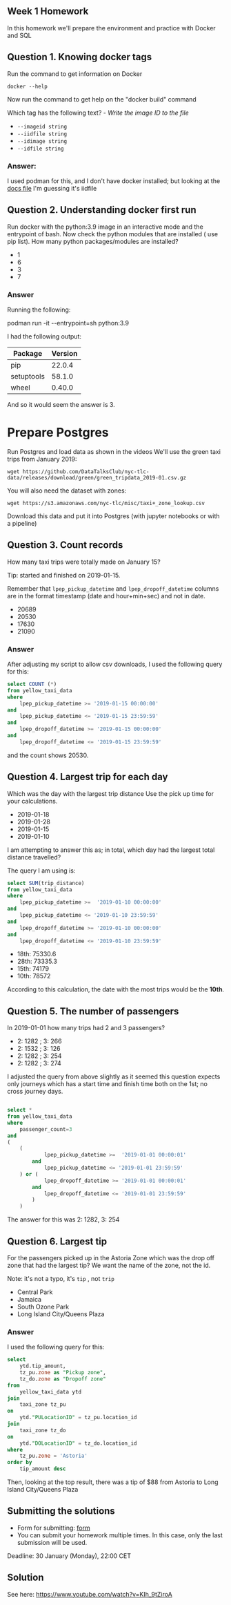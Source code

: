 ## Week 1 Homework

In this homework we'll prepare the environment 
and practice with Docker and SQL


## Question 1. Knowing docker tags

Run the command to get information on Docker 

```docker --help```

Now run the command to get help on the "docker build" command

Which tag has the following text? - *Write the image ID to the file* 

- `--imageid string`
- `--iidfile string`
- `--idimage string`
- `--idfile string`

### Answer:

I used podman for this, and I don't have docker installed; but looking at the [docs file](https://github.com/docker/docs/blob/1f1a8de5fe3ac2d3f3357333fc7d26d59235e17e/_data/buildx/docker_buildx_build.yaml#L187) I'm guessing it's iidfile 


## Question 2. Understanding docker first run 

Run docker with the python:3.9 image in an interactive mode and the entrypoint of bash.
Now check the python modules that are installed ( use pip list). 
How many python packages/modules are installed?

- 1
- 6
- 3
- 7

### Answer

Running the following:

podman run -it --entrypoint=sh python:3.9

I had the following output:

| Package |  Version |
|---------|----------|
| pip     |   22.0.4 |
| setuptools | 58.1.0 |
| wheel   |   0.40.0 |

And so it would seem the answer is 3.

# Prepare Postgres

Run Postgres and load data as shown in the videos
We'll use the green taxi trips from January 2019:

```wget https://github.com/DataTalksClub/nyc-tlc-data/releases/download/green/green_tripdata_2019-01.csv.gz```

You will also need the dataset with zones:

```wget https://s3.amazonaws.com/nyc-tlc/misc/taxi+_zone_lookup.csv```

Download this data and put it into Postgres (with jupyter notebooks or with a pipeline)


## Question 3. Count records 

How many taxi trips were totally made on January 15?

Tip: started and finished on 2019-01-15. 

Remember that `lpep_pickup_datetime` and `lpep_dropoff_datetime` columns are in the format timestamp (date and hour+min+sec) and not in date.

- 20689
- 20530
- 17630
- 21090

### Answer

After adjusting my script to allow csv downloads, I used the following query for this:

```sql
select COUNT (*)
from yellow_taxi_data
where
	lpep_pickup_datetime >= '2019-01-15 00:00:00'
and
	lpep_pickup_datetime <= '2019-01-15 23:59:59'
and
	lpep_dropoff_datetime >= '2019-01-15 00:00:00'
and
	lpep_dropoff_datetime <= '2019-01-15 23:59:59'
```

and the count shows 20530.

## Question 4. Largest trip for each day

Which was the day with the largest trip distance
Use the pick up time for your calculations.

- 2019-01-18
- 2019-01-28
- 2019-01-15
- 2019-01-10

I am attempting to answer this as; in total, which day had the largest total distance travelled?

The query I am using is:

```sql
select SUM(trip_distance)
from yellow_taxi_data
where
	lpep_pickup_datetime >=  '2019-01-10 00:00:00'
and
	lpep_pickup_datetime <= '2019-01-10 23:59:59'
and
	lpep_dropoff_datetime >= '2019-01-10 00:00:00'
and
	lpep_dropoff_datetime <= '2019-01-10 23:59:59'
```

- 18th: 75330.6
- 28th: 73335.3
- 15th: 74179
- 10th: 78572

According to this calculation, the date with the most trips would be the **10th**.

## Question 5. The number of passengers

In 2019-01-01 how many trips had 2 and 3 passengers?
 
- 2: 1282 ; 3: 266
- 2: 1532 ; 3: 126
- 2: 1282 ; 3: 254
- 2: 1282 ; 3: 274


I adjusted the query from above slightly as it seemed this question expects only journeys which has a start time and finish time both on the 1st; no cross journey days.

```sql

select *
from yellow_taxi_data
where
	passenger_count=3
and
(
	(
			lpep_pickup_datetime >=  '2019-01-01 00:00:01'
		and
			lpep_pickup_datetime <= '2019-01-01 23:59:59'
	) or (
			lpep_dropoff_datetime >= '2019-01-01 00:00:01'
		and
			lpep_dropoff_datetime <= '2019-01-01 23:59:59'
		)
	)
```

The answer for this was 2: 1282, 3: 254


## Question 6. Largest tip

For the passengers picked up in the Astoria Zone which was the drop off zone that had the largest tip?
We want the name of the zone, not the id.

Note: it's not a typo, it's `tip` , not `trip`

- Central Park
- Jamaica
- South Ozone Park
- Long Island City/Queens Plaza

### Answer

I used the following query for this:

```sql
select
	ytd.tip_amount,
	tz_pu.zone as "Pickup zone",
	tz_do.zone as "Dropoff zone"
from
	yellow_taxi_data ytd
join
	taxi_zone tz_pu
on
	ytd."PULocationID" = tz_pu.location_id
join
	taxi_zone tz_do
on
	ytd."DOLocationID" = tz_do.location_id
where
	tz_pu.zone = 'Astoria'
order by
	tip_amount desc
```

Then, looking at the top result, there was a tip of $88 from Astoria to Long Island City/Queens Plaza


## Submitting the solutions

* Form for submitting: [form](https://forms.gle/EjphSkR1b3nsdojv7)
* You can submit your homework multiple times. In this case, only the last submission will be used. 

Deadline: 30 January (Monday), 22:00 CET


## Solution

See here: https://www.youtube.com/watch?v=KIh_9tZiroA